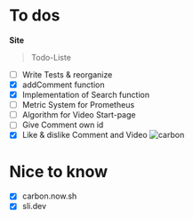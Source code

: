 # To dos
**Site**

> Todo-Liste
- [ ] Write Tests & reorganize
- [x] addComment function
- [x] Implementation of Search function
- [ ] Metric System for Prometheus
- [ ] Algorithm for Video Start-page
- [ ] Give Comment own id
- [x] Like & dislike Comment and Video
![carbon](https://user-images.githubusercontent.com/113830349/229200019-56d538b7-e8be-4829-8d66-ae2c95fc9f5e.png)

# Nice to know
- [x] carbon.now.sh
- [x] sli.dev
